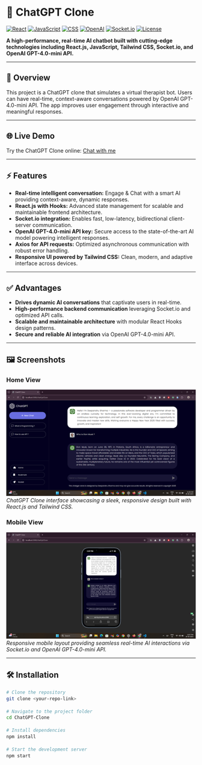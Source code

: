 # 🚀 ChatGPT Clone

[![React](https://img.shields.io/badge/React-v16.8-blue)](https://reactjs.org/) 
[![JavaScript](https://img.shields.io/badge/JavaScript-ES6-yellow)](https://developer.mozilla.org/en-US/docs/Web/JavaScript)
[![CSS](https://img.shields.io/badge/CSS-v3.0-1572B6)](https://developer.mozilla.org/en-US/docs/Web/CSS)
[![OpenAI](https://img.shields.io/badge/OpenAI-GPT--4.0--mini-brightgreen)](https://openai.com/)
[![Socket.io](https://img.shields.io/badge/Socket.io-v4.6.1-orange)](https://socket.io/)
[![License](https://img.shields.io/badge/License-MIT-green)](LICENSE)

**A high-performance, real-time AI chatbot built with cutting-edge technologies including React.js, JavaScript, Tailwind CSS, Socket.io, and OpenAI GPT-4.0-mini API.**

---

## 🌟 Overview
This project is a ChatGPT clone that simulates a virtual therapist bot. Users can have real-time, context-aware conversations powered by OpenAI GPT-4.0-mini API. The app improves user engagement through interactive and meaningful responses.

---

## 🌐 Live Demo
Try the ChatGPT Clone online: [Chat with me](https://chatgpt-clone-online.netlify.app/)

---

## ⚡ Features
- **Real-time intelligent conversation:** Engage & Chat with a smart AI providing context-aware, dynamic responses.
- **React.js with Hooks:** Advanced state management for scalable and maintainable frontend architecture.  
- **Socket.io integration:** Enables fast, low-latency, bidirectional client-server communication.  
- **OpenAI GPT-4.0-mini API key:** Secure access to the state-of-the-art AI model powering intelligent responses.  
- **Axios for API requests:** Optimized asynchronous communication with robust error handling.  
- **Responsive UI powered by Tailwind CSS:** Clean, modern, and adaptive interface across devices.  

---

## ✅ Advantages
- **Drives dynamic AI conversations** that captivate users in real-time.  
- **High-performance backend communication** leveraging Socket.io and optimized API calls.  
- **Scalable and maintainable architecture** with modular React Hooks design patterns.  
- **Secure and reliable AI integration** via OpenAI GPT-4.0-mini API.  

---

## 🖼 Screenshots

### Home View
![Home View](./screenshots/home.png)  
*ChatGPT Clone interface showcasing a sleek, responsive design built with React.js and Tailwind CSS.*

### Mobile View
![Mobile View](./screenshots/mobileView.png)  
*Responsive mobile layout providing seamless real-time AI interactions via Socket.io and OpenAI GPT-4.0-mini API.*

---

## 🛠 Installation

```bash
# Clone the repository
git clone <your-repo-link>

# Navigate to the project folder
cd ChatGPT-Clone

# Install dependencies
npm install

# Start the development server
npm start
